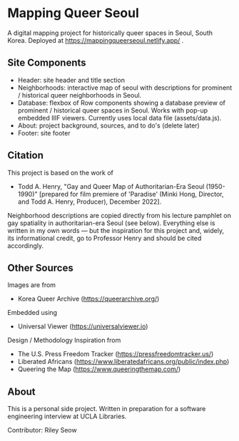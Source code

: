 # Mapping Queer Seoul
A digital mapping project for historically queer spaces in Seoul, South Korea. Deployed at https://mappingqueerseoul.netlify.app/ . 


## Site Components
- Header: site header and title section 
- Neighborhoods: interactive map of seoul with descriptions for prominent / historical queer neighborhoods in Seoul.
- Database: flexbox of Row components showing a database preview of prominent / historical queer spaces in Seoul. Works with pop-up embedded IIIF viewers. Currently uses local data file (assets/data.js).
- About: project background, sources, and to do's (delete later) 
- Footer: site footer


## Citation
This project is based on the work of 
- Todd A. Henry, "Gay and Queer Map of Authoritarian-Era Seoul (1950-1990)" [prepared for film premiere of 'Paradise' (Minki Hong, Director, and Todd A. Henry, Producer), December 2022]. 

Neighborhood descriptions are copied directly from his lecture pamphlet on gay spatiality in authoritarian-era Seoul (see below). Everything else is written in my own words — but the inspiration for this project and, widely, its informational credit, go to Professor Henry and should be cited accordingly.

## Other Sources
Images are from
- Korea Queer Archive (https://queerarchive.org/)

Embedded using
- Universal Viewer (https://universalviewer.io)

Design / Methodology Inspiration from
- The U.S. Press Freedom Tracker (https://pressfreedomtracker.us/)
- Liberated Africans (https://www.liberatedafricans.org/public/index.php)
- Queering the Map (https://www.queeringthemap.com/)

## About
This is a personal side project. Written in preparation for a software engineering interview at UCLA Libraries.

Contributor: Riley Seow

